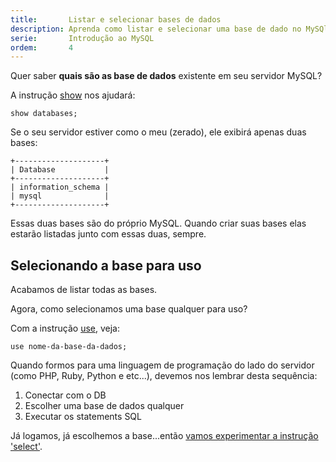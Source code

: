 ```yaml
---
title:       Listar e selecionar bases de dados
description: Aprenda como listar e selecionar uma base de dado no MySQl
serie:       Introdução ao MySQL
ordem:       4
---
```



Quer saber __quais são as base de dados__ existente em seu servidor MySQL?

A instrução [show](http://dev.mysql.com/doc/refman/5.7/en/show-databases.html "link-externo") nos ajudará:

    show databases;

Se o seu servidor estiver como o meu (zerado), ele exibirá apenas duas bases:

    +--------------------+
    | Database           |
    +--------------------+
    | information_schema |
    | mysql              |
    +--------------------+


Essas duas bases são do próprio MySQL. Quando criar suas bases elas estarão listadas junto com essas duas, sempre.



Selecionando a base para uso
---

Acabamos de listar todas as bases.

Agora, como selecionamos uma base qualquer para uso?

Com a instrução [use](http://dev.mysql.com/doc/refman/5.7/en/use.html "link-externo"), veja:

    use nome-da-base-da-dados;

Quando formos para uma linguagem de programação do lado do servidor (como PHP, Ruby, Python e etc...), devemos nos lembrar
desta sequência:

1. Conectar com o DB
2. Escolher uma base de dados qualquer
3. Executar os statements SQL


Já logamos, já escolhemos a base...então [vamos experimentar a instrução 'select'](../mysql-experimentado-select).
